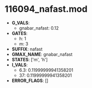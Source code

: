 # 116094_nafast.mod

- **G_VALS**:
  - gnabar_nafast: 0.12
- **GATES**:
  - h: 1
  - m: 3
- **SUFFIX**: nafast
- **GMAX_NAME**: gnabar_nafast
- **STATES**: ['m', 'h']
- **I_VALS**:
  - 6.3: 0.11999999941358201
  - 37: 0.11999999941358201
- **ERROR_FLAGS**: []
